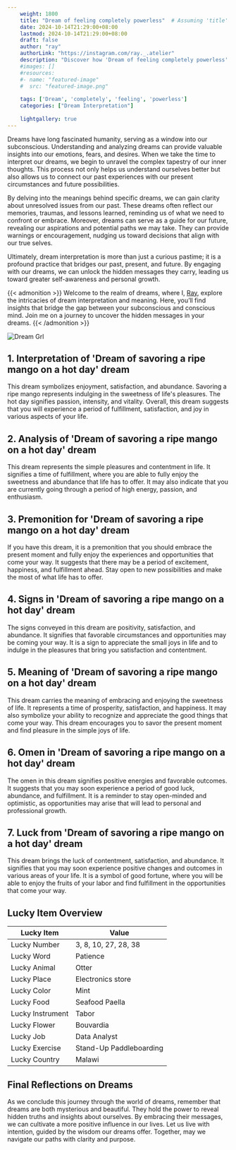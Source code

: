 ```yaml
---
    weight: 1800
    title: "Dream of feeling completely powerless"  # Assuming 'title' column exists
    date: 2024-10-14T21:29:00+08:00
    lastmod: 2024-10-14T21:29:00+08:00
    draft: false
    author: "ray"
    authorLink: "https://instagram.com/ray._.atelier"
    description: "Discover how 'Dream of feeling completely powerless' can interpret your future and uncover its significant meanings in your life."
    #images: []
    #resources:
    #- name: "featured-image"
    #  src: "featured-image.png"
    
    tags: ['Dream', 'completely', 'feeling', 'powerless']
    categories: ["Dream Interpretation"]
    
    lightgallery: true
---
```

    
Dreams have long fascinated humanity, serving as a window into our subconscious. Understanding and analyzing dreams can provide valuable insights into our emotions, fears, and desires. When we take the time to interpret our dreams, we begin to unravel the complex tapestry of our inner thoughts. This process not only helps us understand ourselves better but also allows us to connect our past experiences with our present circumstances and future possibilities.

By delving into the meanings behind specific dreams, we can gain clarity about unresolved issues from our past. These dreams often reflect our memories, traumas, and lessons learned, reminding us of what we need to confront or embrace. Moreover, dreams can serve as a guide for our future, revealing our aspirations and potential paths we may take. They can provide warnings or encouragement, nudging us toward decisions that align with our true selves.

Ultimately, dream interpretation is more than just a curious pastime; it is a profound practice that bridges our past, present, and future. By engaging with our dreams, we can unlock the hidden messages they carry, leading us toward greater self-awareness and personal growth.

{{< admonition >}}
Welcome to the realm of dreams, where I, [Ray](https://instagram.com/ray._.atelier), explore the intricacies of dream interpretation and meaning. Here, you’ll find insights that bridge the gap between your subconscious and conscious mind. Join me on a journey to uncover the hidden messages in your dreams.
{{< /admonition >}}

![Dream Grl](https://cdn.pixabay.com/photo/2017/11/02/03/35/gothic-2910057_1280.jpg "Dream Grl")

## 1. Interpretation of 'Dream of savoring a ripe mango on a hot day' dream
 This dream symbolizes enjoyment, satisfaction, and abundance. Savoring a ripe mango represents indulging in the sweetness of life's pleasures. The hot day signifies passion, intensity, and vitality. Overall, this dream suggests that you will experience a period of fulfillment, satisfaction, and joy in various aspects of your life.

## 2. Analysis of 'Dream of savoring a ripe mango on a hot day' dream
 This dream represents the simple pleasures and contentment in life. It signifies a time of fulfillment, where you are able to fully enjoy the sweetness and abundance that life has to offer. It may also indicate that you are currently going through a period of high energy, passion, and enthusiasm.

## 3. Premonition for 'Dream of savoring a ripe mango on a hot day' dream
 If you have this dream, it is a premonition that you should embrace the present moment and fully enjoy the experiences and opportunities that come your way. It suggests that there may be a period of excitement, happiness, and fulfillment ahead. Stay open to new possibilities and make the most of what life has to offer.

## 4. Signs in 'Dream of savoring a ripe mango on a hot day' dream
 The signs conveyed in this dream are positivity, satisfaction, and abundance. It signifies that favorable circumstances and opportunities may be coming your way. It is a sign to appreciate the small joys in life and to indulge in the pleasures that bring you satisfaction and contentment.

## 5. Meaning of 'Dream of savoring a ripe mango on a hot day' dream
 This dream carries the meaning of embracing and enjoying the sweetness of life. It represents a time of prosperity, satisfaction, and happiness. It may also symbolize your ability to recognize and appreciate the good things that come your way. This dream encourages you to savor the present moment and find pleasure in the simple joys of life.

## 6. Omen in 'Dream of savoring a ripe mango on a hot day' dream
 The omen in this dream signifies positive energies and favorable outcomes. It suggests that you may soon experience a period of good luck, abundance, and fulfillment. It is a reminder to stay open-minded and optimistic, as opportunities may arise that will lead to personal and professional growth.

## 7. Luck from 'Dream of savoring a ripe mango on a hot day' dream
 This dream brings the luck of contentment, satisfaction, and abundance. It signifies that you may soon experience positive changes and outcomes in various areas of your life. It is a symbol of good fortune, where you will be able to enjoy the fruits of your labor and find fulfillment in the opportunities that come your way.

## Lucky Item Overview
| Lucky Item          | Value              |
|---------------|--------------------|
| Lucky Number        | 3, 8, 10, 27, 28, 38  |
| Lucky Word          | Patience |
| Lucky Animal        | Otter |
| Lucky Place         | Electronics store     |
| Lucky Color         | Mint     |
| Lucky Food          | Seafood Paella      |
| Lucky Instrument    | Tabor |
| Lucky Flower        | Bouvardia    |
| Lucky Job           | Data Analyst       |
| Lucky Exercise      | Stand-Up Paddleboarding  |
| Lucky Country       | Malawi    |


##  Final Reflections on Dreams

As we conclude this journey through the world of dreams, remember that dreams are both mysterious and beautiful. They hold the power to reveal hidden truths and insights about ourselves. By embracing their messages, we can cultivate a more positive influence in our lives. Let us live with intention, guided by the wisdom our dreams offer. Together, may we navigate our paths with clarity and purpose.
